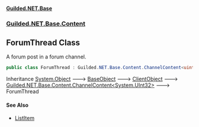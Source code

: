 
#### [Guilded.NET.Base](index 'index')
### [Guilded.NET.Base.Content](index#Guilded_NET_Base_Content 'Guilded.NET.Base.Content')
## ForumThread Class
A forum post in a forum channel.  
```csharp
public class ForumThread : Guilded.NET.Base.Content.ChannelContent<uint>
```

Inheritance [System.Object](https://docs.microsoft.com/en-us/dotnet/api/System.Object 'System.Object') &#129106; [BaseObject](BaseObject 'Guilded.NET.Base.BaseObject') &#129106; [ClientObject](ClientObject 'Guilded.NET.Base.ClientObject') &#129106; [Guilded.NET.Base.Content.ChannelContent&lt;](ChannelContent_T_ 'Guilded.NET.Base.Content.ChannelContent&lt;T&gt;')[System.UInt32](https://docs.microsoft.com/en-us/dotnet/api/System.UInt32 'System.UInt32')[&gt;](ChannelContent_T_ 'Guilded.NET.Base.Content.ChannelContent&lt;T&gt;') &#129106; ForumThread  

#### See Also
- [ListItem](ListItem 'Guilded.NET.Base.Content.ListItem')
